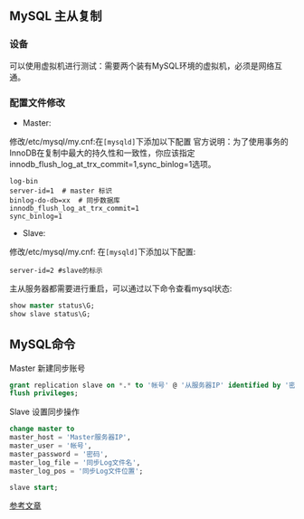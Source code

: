 MySQL 主从复制
--------------------

### 设备

可以使用虚拟机进行测试：需要两个装有MySQL环境的虚拟机，必须是网络互通。

### 配置文件修改

* Master: 

修改/etc/mysql/my.cnf:在`[mysqld]`下添加以下配置
官方说明：为了使用事务的InnoDB在复制中最大的持久性和一致性，你应该指定innodb_flush_log_at_trx_commit=1,sync_binlog=1选项。

    log-bin
    server-id=1  # master 标识
    binlog-do-db=xx  # 同步数据库
    innodb_flush_log_at_trx_commit=1
    sync_binlog=1

* Slave: 

修改/etc/mysql/my.cnf: 在`[mysqld]`下添加以下配置:
    
    server-id=2 #slave的标示

主从服务器都需要进行重启，可以通过以下命令查看mysql状态:

```sql    
show master status\G;
show slave status\G;
```

## MySQL命令

Master 新建同步账号

```sql
grant replication slave on *.* to '帐号' @ '从服务器IP' identified by '密码';  
flush privileges; 
```

Slave 设置同步操作

```sql
change master to  
master_host = 'Master服务器IP',  
master_user = '帐号',  
master_password = '密码',  
master_log_file = '同步Log文件名',  
master_log_pos = '同步Log文件位置';  

slave start;  
```

[参考文章](http://blog.chinaunix.net/uid-26610882-id-4083396.html)
